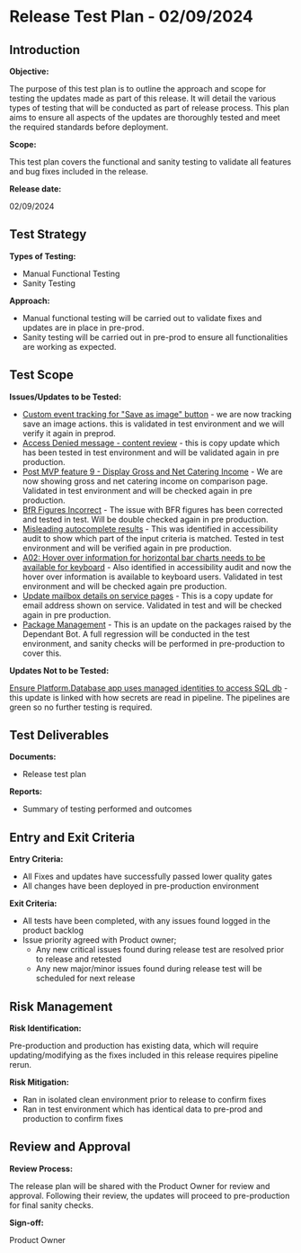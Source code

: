 ﻿# Release Test Plan - 02/09/2024

## Introduction
**Objective:**

The purpose of this test plan is to outline the approach and scope for testing the updates made as part of this release. It will detail the various types of testing that will be conducted as part of release process.  This plan aims to ensure all aspects of the updates are thoroughly tested and meet the required standards before deployment.

**Scope:**

This test plan covers the functional and sanity testing to validate all features and bug fixes included in the release.

**Release date:** 

02/09/2024

## Test Strategy
**Types of Testing:**

- Manual Functional Testing
- Sanity Testing

**Approach:**

- Manual functional testing will be carried out to validate fixes and updates are in place in pre-prod.
- Sanity testing will be carried out in pre-prod to ensure all functionalities are working as expected.
## Test Scope
**Issues/Updates to be Tested:**
- [Custom event tracking for "Save as image" button](https://dev.azure.com/dfe-ssp/s198-DfE-Benchmarking-service/_workitems/edit/223210) - we are now tracking save an image actions. this is validated in test environment and we will verify it again in preprod. 
- [Access Denied message - content review](https://dev.azure.com/dfe-ssp/s198-DfE-Benchmarking-service/_workitems/edit/218513) - this is copy update which has been tested in test environment and will be validated again in pre production.
- [Post MVP feature 9 - Display Gross and Net Catering Income](https://dev.azure.com/dfe-ssp/s198-DfE-Benchmarking-service/_workitems/edit/214976) - We are now showing gross and net catering income on comparison page. Validated in test environment and will be checked again in pre production. 
- [BfR Figures Incorrect](https://dev.azure.com/dfe-ssp/s198-DfE-Benchmarking-service/_workitems/edit/217947) - The issue with BFR figures has been corrected and tested in test. Will be double checked again in pre production.
- [Misleading autocomplete results](https://dev.azure.com/dfe-ssp/s198-DfE-Benchmarking-service/_workitems/edit/223871) - This was identified in accessibility audit to show which part of the input criteria is matched. Tested in test environment and will be verified again in pre production. 
- [A02: Hover over information for horizontal bar charts needs to be available for keyboard](https://dev.azure.com/dfe-ssp/s198-DfE-Benchmarking-service/_workitems/edit/225478) - Also identified in accessibility audit and now the hover over information is available to keyboard users. Validated in test environment and will be checked again pre production.
- [Update mailbox details on service pages](https://dev.azure.com/dfe-ssp/s198-DfE-Benchmarking-service/_workitems/edit/225527) - This is a copy update for email address shown on service. Validated in test and will be checked again in pre production. 
- [Package Management](https://dfe-ssp.visualstudio.com/s198-DfE-Benchmarking-service/_workitems/edit/226361) - This is an update on the packages raised by the Dependant Bot. A full regression will be conducted in the test environment, and sanity checks will be performed in pre-production to cover this.

**Updates Not to be Tested:**

[Ensure Platform.Database app uses managed identities to access SQL db](https://dev.azure.com/dfe-ssp/s198-DfE-Benchmarking-service/_workitems/edit/222561) - this update is linked with how secrets are read in pipeline. The pipelines are green so no further testing is required. 
## Test Deliverables
**Documents:**

- Release test plan

**Reports:**

- Summary of testing performed and outcomes

## Entry and Exit Criteria
**Entry Criteria:**

- All Fixes and updates have successfully passed lower quality gates
- All changes have been deployed in pre-production environment

**Exit Criteria:**

- All tests have been completed, with any issues found logged in the product backlog
- Issue priority agreed with Product owner;
    - Any new critical issues found during release test are resolved prior to release and retested
    - Any new major/minor issues found during release test will be scheduled for next release


## Risk Management
**Risk Identification:**

Pre-production and production has existing data, which will require updating/modifying as the fixes included in this release requires pipeline rerun. 

**Risk Mitigation:**

- Ran in isolated clean environment prior to release to confirm fixes
- Ran in test environment which has identical data to pre-prod and production to confirm fixes

## Review and Approval
**Review Process:**

The release plan will be shared with the Product Owner for review and approval. Following their review, the updates will proceed to pre-production for final sanity checks.

**Sign-off:**

Product Owner

